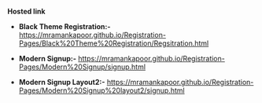 **Hosted link**

- **Black Theme Registration:-** https://mramankapoor.github.io/Registration-Pages/Black%20Theme%20Registration/Regsitration.html

- **Modern Signup:-** https://mramankapoor.github.io/Registration-Pages/Modern%20Signup/signup.html

- **Modern Signup Layout2:-** https://mramankapoor.github.io/Registration-Pages/Modern%20Signup%20layout2/signup.html


